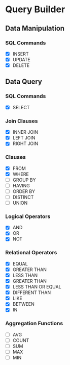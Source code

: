 # Query Builder

## Data Manipulation
### SQL Commands
- [x] INSERT
- [x] UPDATE
- [x] DELETE

## Data Query
### SQL Commands
- [x] SELECT

### Join Clauses
- [x] INNER JOIN
- [x] LEFT JOIN
- [x] RIGHT JOIN

### Clauses
- [x] FROM
- [x] WHERE
- [ ] GROUP BY
- [ ] HAVING
- [ ] ORDER BY
- [ ] DISTINCT
- [ ] UNION

### Logical Operators
- [x] AND
- [x] OR
- [x] NOT

### Relational Operators
- [x] EQUAL
- [x] GREATER THAN
- [x] LESS THAN
- [x] GREATER THAN
- [x] LESS THAN OR EQUAL
- [x] DIFFERENT THAN
- [x] LIKE
- [x] BETWEEN
- [x] IN

### Aggregation Functions
- [ ] AVG
- [ ] COUNT
- [ ] SUM
- [ ] MAX
- [ ] MIN
